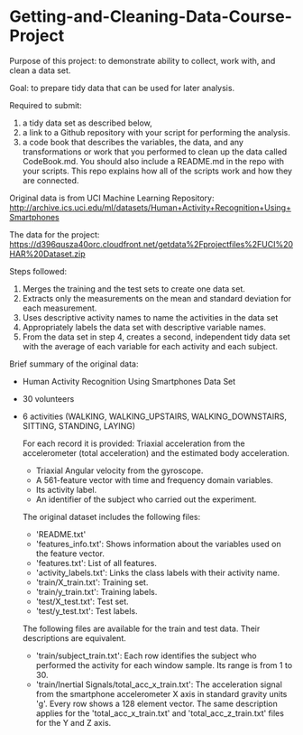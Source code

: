 # Getting-and-Cleaning-Data-Course-Project

Purpose of this project: 
to demonstrate ability to collect, work with, and clean a data set. 

Goal: 
to prepare tidy data that can be used for later analysis. 

Required to submit: 
  1. a tidy data set as described below, 
  2. a link to a Github repository with your script for performing the analysis.
  3. a code book that describes the variables, the data, and any transformations or work that you performed to clean up the data called CodeBook.md. You should also include a README.md in the repo with your scripts. This repo explains how all of the scripts work and how they are connected.

Original data is from UCI Machine Learning Repository:
http://archive.ics.uci.edu/ml/datasets/Human+Activity+Recognition+Using+Smartphones

The data for the project:
https://d396qusza40orc.cloudfront.net/getdata%2Fprojectfiles%2FUCI%20HAR%20Dataset.zip

Steps followed:
  1. Merges the training and the test sets to create one data set.
  2. Extracts only the measurements on the mean and standard deviation for each measurement.  
  3. Uses descriptive activity names to name the activities in the data set
  4. Appropriately labels the data set with descriptive variable names.
  5. From the data set in step 4, creates a second, independent tidy data set with the average of each variable for each activity and each subject.

Brief summary of the original data: 
- Human Activity Recognition Using Smartphones Data Set
- 30 volunteers
- 6 activities (WALKING, WALKING_UPSTAIRS, WALKING_DOWNSTAIRS, SITTING, STANDING, LAYING) 

  For each record it is provided: Triaxial acceleration from the accelerometer (total acceleration) and the estimated body acceleration.
  - Triaxial Angular velocity from the gyroscope. 
  - A 561-feature vector with time and frequency domain variables. 
  - Its activity label. 
  - An identifier of the subject who carried out the experiment.

  The original dataset includes the following files:
  - 'README.txt'
  - 'features_info.txt': Shows information about the variables used on the feature vector.
  - 'features.txt': List of all features.
  - 'activity_labels.txt': Links the class labels with their activity name.
  - 'train/X_train.txt': Training set.
  - 'train/y_train.txt': Training labels.
  - 'test/X_test.txt': Test set.
  - 'test/y_test.txt': Test labels.

  The following files are available for the train and test data. Their descriptions are equivalent. 
  - 'train/subject_train.txt': Each row identifies the subject who performed the activity for each window sample. Its range is from 1 to 30. 
  - 'train/Inertial Signals/total_acc_x_train.txt': The acceleration signal from the smartphone accelerometer X axis in standard gravity      units 'g'. Every row shows a 128 element vector. The same description applies for the 'total_acc_x_train.txt' and       'total_acc_z_train.txt' files for the Y and Z axis. 
